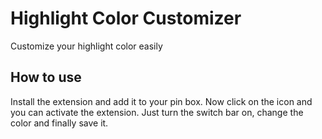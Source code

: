 # Highlight Color Customizer
Customize your highlight color easily

## How to use
Install the extension and add it to your pin box. Now click on the icon and you can activate the extension. Just turn the switch bar on, change the color and finally save it.
